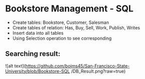 # Bookstore Management - SQL
* Create tables: Bookstore, Customer, Salesman
* Create tables of relation: Has, Buy, Sell, Work, Publish, Writes
* Insert data into all tables
* Using Selection operation to see corresponding 

## Searching result:
![alt text](https://github.com/bojms45/San-Francisco-State-University/blob/Bookstore-SQL
/DB_Result.png?raw=true)
